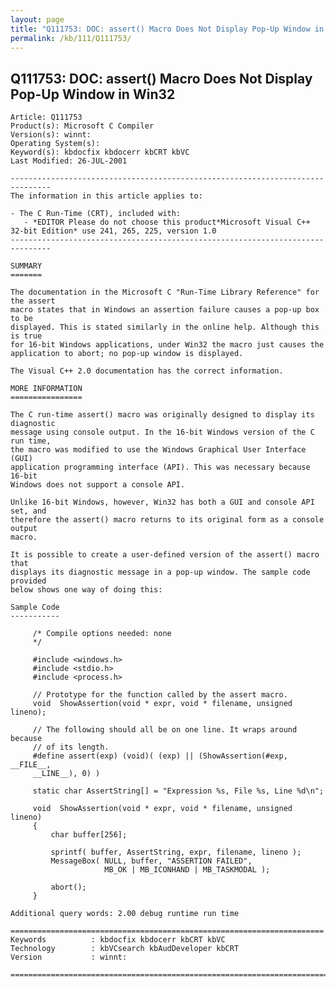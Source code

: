 ```yaml
---
layout: page
title: "Q111753: DOC: assert() Macro Does Not Display Pop-Up Window in Win32"
permalink: /kb/111/Q111753/
---
```


## Q111753: DOC: assert() Macro Does Not Display Pop-Up Window in Win32

	Article: Q111753
	Product(s): Microsoft C Compiler
	Version(s): winnt:
	Operating System(s): 
	Keyword(s): kbdocfix kbdocerr kbCRT kbVC
	Last Modified: 26-JUL-2001
	
	-------------------------------------------------------------------------------
	The information in this article applies to:
	
	- The C Run-Time (CRT), included with:
	   - *EDITOR Please do not choose this product*Microsoft Visual C++ 32-bit Edition* use 241, 265, 225, version 1.0 
	-------------------------------------------------------------------------------
	
	SUMMARY
	=======
	
	The documentation in the Microsoft C "Run-Time Library Reference" for the assert
	macro states that in Windows an assertion failure causes a pop-up box to be
	displayed. This is stated similarly in the online help. Although this is true
	for 16-bit Windows applications, under Win32 the macro just causes the
	application to abort; no pop-up window is displayed.
	
	The Visual C++ 2.0 documentation has the correct information.
	
	MORE INFORMATION
	================
	
	The C run-time assert() macro was originally designed to display its diagnostic
	message using console output. In the 16-bit Windows version of the C run time,
	the macro was modified to use the Windows Graphical User Interface (GUI)
	application programming interface (API). This was necessary because 16-bit
	Windows does not support a console API.
	
	Unlike 16-bit Windows, however, Win32 has both a GUI and console API set, and
	therefore the assert() macro returns to its original form as a console output
	macro.
	
	It is possible to create a user-defined version of the assert() macro that
	displays its diagnostic message in a pop-up window. The sample code provided
	below shows one way of doing this:
	
	Sample Code
	-----------
	
	     /* Compile options needed: none
	     */ 
	
	     #include <windows.h>
	     #include <stdio.h>
	     #include <process.h>
	
	     // Prototype for the function called by the assert macro.
	     void  ShowAssertion(void * expr, void * filename, unsigned lineno);
	
	     // The following should all be on one line. It wraps around because
	     // of its length.
	     #define assert(exp) (void)( (exp) || (ShowAssertion(#exp, __FILE__,
	     __LINE__), 0) )
	
	     static char AssertString[] = "Expression %s, File %s, Line %d\n";
	
	     void  ShowAssertion(void * expr, void * filename, unsigned lineno)
	     {
	         char buffer[256];
	
	         sprintf( buffer, AssertString, expr, filename, lineno );
	         MessageBox( NULL, buffer, "ASSERTION FAILED",
	                     MB_OK | MB_ICONHAND | MB_TASKMODAL );
	
	         abort();
	     }
	
	Additional query words: 2.00 debug runtime run time
	
	======================================================================
	Keywords          : kbdocfix kbdocerr kbCRT kbVC 
	Technology        : kbVCsearch kbAudDeveloper kbCRT
	Version           : winnt:
	
	=============================================================================
	
